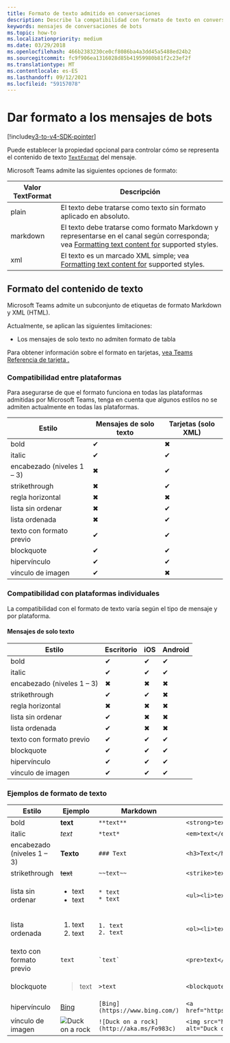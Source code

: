 ```yaml
---
title: Formato de texto admitido en conversaciones
description: Describe la compatibilidad con formato de texto en conversaciones de bots
keywords: mensajes de conversaciones de bots
ms.topic: how-to
ms.localizationpriority: medium
ms.date: 03/29/2018
ms.openlocfilehash: 466b2383230ce0cf8086ba4a3dd45a5488ed24b2
ms.sourcegitcommit: fc9f906ea1316028d85b41959980b81f2c23ef2f
ms.translationtype: MT
ms.contentlocale: es-ES
ms.lasthandoff: 09/12/2021
ms.locfileid: "59157078"
---
```

# <a name="formatting-bot-messages"></a>Dar formato a los mensajes de bots

[!include[v3-to-v4-SDK-pointer](~/includes/v3-to-v4-pointer-bots.md)]

Puede establecer la propiedad opcional para controlar cómo se representa el contenido de texto [`TextFormat`](/bot-framework/dotnet/bot-builder-dotnet-create-messages#customizing-a-message) del mensaje.

Microsoft Teams admite las siguientes opciones de formato:

| Valor TextFormat | Descripción |
| --- | --- |
| plain | El texto debe tratarse como texto sin formato aplicado en absoluto. |
| markdown | El texto debe tratarse como formato Markdown y representarse en el canal según corresponda; vea [Formatting text content for](#formatting-text-content) supported styles. |
| xml | El texto es un marcado XML simple; vea [Formatting text content for](#formatting-text-content) supported styles. |

## <a name="formatting-text-content"></a>Formato del contenido de texto

Microsoft Teams admite un subconjunto de etiquetas de formato Markdown y XML (HTML).

Actualmente, se aplican las siguientes limitaciones:

* Los mensajes de solo texto no admiten formato de tabla

Para obtener información sobre el formato en tarjetas, [vea Teams Referencia de tarjeta .](~/task-modules-and-cards/cards/cards-reference.md)

### <a name="cross-platform-support"></a>Compatibilidad entre plataformas

Para asegurarse de que el formato funciona en todas las plataformas admitidas por Microsoft Teams, tenga en cuenta que algunos estilos no se admiten actualmente en todas las plataformas.

| Estilo                     | Mensajes de solo texto | Tarjetas (solo XML) |
|---------------------------|--------------------|------------------|
| bold                      | ✔                  | ✖                |
| italic                    | ✔                  | ✔                |
| encabezado (niveles 1 &ndash; 3) | ✖                  | ✔                |
| strikethrough             | ✖                  | ✔                |
| regla horizontal           | ✖                  | ✖                |
| lista sin ordenar            | ✖                  | ✔                |
| lista ordenada              | ✖                  | ✔                |
| texto con formato previo         | ✔                  | ✔                |
| blockquote                | ✔                  | ✔                |
| hipervínculo                 | ✔                  | ✔                |
| vínculo de imagen                | ✔                  | ✖                |

### <a name="support-by-individual-platform"></a>Compatibilidad con plataformas individuales

La compatibilidad con el formato de texto varía según el tipo de mensaje y por plataforma.

#### <a name="text-only-messages"></a>Mensajes de solo texto

| Estilo                     | Escritorio | iOS | Android |
|---------------------------|---------|-----|---------|
| bold                      | ✔       | ✔   | ✔       |
| italic                    | ✔       | ✔   | ✔       |
| encabezado (niveles 1 &ndash; 3) | ✖       | ✖   | ✖       |
| strikethrough             | ✔       | ✔   | ✖       |
| regla horizontal           | ✖       | ✖   | ✖       |
| lista sin ordenar            | ✔       | ✖   | ✖       |
| lista ordenada              | ✔       | ✖   | ✖       |
| texto con formato previo         | ✔       | ✔   | ✔       |
| blockquote                | ✔       | ✔   | ✔       |
| hipervínculo                 | ✔       | ✔   | ✔       |
| vínculo de imagen                | ✔       | ✔   | ✔       |

### <a name="examples-of-text-formatting"></a>Ejemplos de formato de texto

| Estilo | Ejemplo | Markdown | XML (HTML) |
| --- | --- | --- | --- |
| bold | **text** | `**text**` | `<strong>text</strong>` |
| italic | *text* | `*text*` | `<em>text</em>` |
| encabezado (niveles 1 &ndash; 3) | **Texto** | `### Text` | `<h3>Text</h3>` |
| strikethrough | ~~text~~ | `~~text~~` | `<strike>text</strike>` |
| lista sin ordenar | <ul><li>text</li><li>text</li></ul> | `* text`<br>`* text` | `<ul><li>text</li><li>text</li></ul>` |
| lista ordenada | <ol><li>text</li><li>text</li></ol> | `1. text`<br>`2. text` | `<ol><li>text</li><li>text</li></ol>` |
| texto con formato previo | `text` | `` `text` `` | `<pre>text</pre>` |
| blockquote | <blockquote>text</blockquote> | `>text` | `<blockquote>text</blockquote>` |
| hipervínculo | [Bing](https://www.bing.com/) | `[Bing](https://www.bing.com/)` | `<a href="https://www.bing.com/">Bing</a>` |
| vínculo de imagen | <img src="https://aka.ms/Fo983c" alt="Duck on a rock"></img> | `![Duck on a rock](http://aka.ms/Fo983c)` | `<img src="https://aka.ms/Fo983c" alt="Duck on a rock"></img>` |
